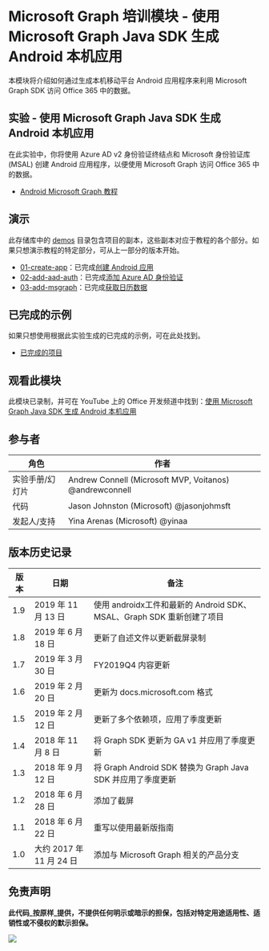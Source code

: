 # Microsoft Graph 培训模块 - 使用 Microsoft Graph Java SDK 生成 Android 本机应用

本模块将介绍如何通过生成本机移动平台 Android 应用程序来利用 Microsoft Graph SDK 访问 Office 365 中的数据。

## 实验 - 使用 Microsoft Graph Java SDK 生成 Android 本机应用

在此实验中，你将使用 Azure AD v2 身份验证终结点和 Microsoft 身份验证库 (MSAL) 创建 Android 应用程序，以便使用 Microsoft Graph 访问 Office 365 中的数据。

- [Android Microsoft Graph 教程](https://docs.microsoft.com/graph/tutorials/android)

## 演示

此存储库中的 [demos](./demos) 目录包含项目的副本，这些副本对应于教程的各个部分。如果只想演示教程的特定部分，可从上一部分的版本开始。

- [01-create-app](demos/01-create-app)：已完成[创建 Android 应用](https://docs.microsoft.com/graph/tutorials/android?tutorial-step=1)
- [02-add-aad-auth](demos/02-add-aad-auth)：已完成[添加 Azure AD 身份验证](https://docs.microsoft.com/graph/tutorials/android?tutorial-step=3)
- [03-add-msgraph](demos/03-add-msgraph)：已完成[获取日历数据](https://docs.microsoft.com/graph/tutorials/android?tutorial-step=4)

## 已完成的示例

如果只想使用根据此实验生成的已完成的示例，可在此处找到。

- [已完成的项目](demos/03-add-msgraph)

## 观看此模块

此模块已录制，并可在 YouTube 上的 Office 开发频道中找到：[使用 Microsoft Graph Java SDK 生成 Android 本机应用](https://youtu.be/BLmOmv4FSsQ)

## 参与者

| 角色 | 作者 |
| -------------------- | ------------------------------------------------------- |
| 实验手册/幻灯片 | Andrew Connell (Microsoft MVP, Voitanos) @andrewconnell |
| 代码 | Jason Johnston (Microsoft) @jasonjohmsft |
| 发起人/支持 | Yina Arenas (Microsoft) @yinaa |

## 版本历史记录

| 版本 | 日期 | 备注 |
| ------- | ------------------ | -------------------------------------------------------------------------- |
| 1.9 | 2019 年 11 月 13 日 | 使用 androidx工件和最新的 Android SDK、MSAL、Graph SDK 重新创建了项目 |
| 1.8 | 2019 年 6 月 18 日 | 更新了自述文件以更新截屏录制 |
| 1.7 | 2019 年 3 月 30 日 | FY2019Q4 内容更新 |
| 1.6 | 2019 年 2 月 20 日 | 更新为 docs.microsoft.com 格式 |
| 1.5 | 2019 年 2 月 12 日 | 更新了多个依赖项，应用了季度更新 |
| 1.4 | 2018 年 11 月 8 日 | 将 Graph SDK 更新为 GA v1 并应用了季度更新 |
| 1.3 | 2018 年 9 月 12 日 | 将 Graph Android SDK 替换为 Graph Java SDK 并应用了季度更新 |
| 1.2 | 2018 年 6 月 28 日 | 添加了截屏 |
| 1.1 | 2018 年 6 月 22 日 | 重写以使用最新版指南 |
| 1.0 | 大约 2017 年 11 月 24 日 | 添加与 Microsoft Graph 相关的产品分支 |

## 免责声明

**此代码_按原样_提供，不提供任何明示或暗示的担保，包括对特定用途适用性、适销性或不侵权的默示担保。**

<!-- markdownlint-disable MD033 -->
<img src="https://telemetry.sharepointpnp.com/msgraph-training-android" />
